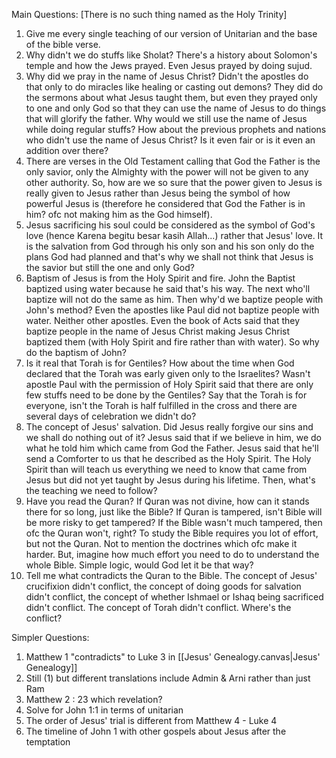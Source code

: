 Main Questions: [There is no such thing named as the Holy Trinity]
1) Give me every single teaching of our version of Unitarian and the base of the bible verse.
2) Why didn't we do stuffs like Sholat? There's a history about Solomon's temple and how the Jews prayed. Even Jesus prayed by doing sujud.
3) Why did we pray in the name of Jesus Christ? Didn't the apostles do that only to do miracles like healing or casting out demons? They did do the sermons about what Jesus taught them, but even they prayed only to one and only God so that they can use the name of Jesus to do things that will glorify the father. Why would we still use the name of Jesus while doing regular stuffs? How about the previous prophets and nations who didn't use the name of Jesus Christ? Is it even fair or is it even an addition over there?
4) There are verses in the Old Testament calling that God the Father is the only savior, only the Almighty with the power will not be given to any other authority. So, how are we so sure that the power given to Jesus is really given to Jesus rather than Jesus being the symbol of how powerful Jesus is (therefore he considered that God the Father is in him? ofc not making him as the God himself).
5) Jesus sacrificing his soul could be considered as the symbol of God's love (hence Karena begitu besar kasih Allah...) rather that Jesus' love. It is the salvation from God through his only son and his son only do the plans God had planned and that's why we shall not think that Jesus is the savior but still the one and only God?
6) Baptism of Jesus is from the Holy Spirit and fire. John the Baptist baptized using water because he said that's his way. The next who'll baptize will not do the same as him. Then why'd we baptize people with John's method? Even the apostles like Paul did not baptize people with water. Neither other apostles. Even the book of Acts said that they baptize people in the name of Jesus Christ making Jesus Christ baptized them (with Holy Spirit and fire rather than with water). So why do the baptism of John?
7) Is it real that Torah is for Gentiles? How about the time when God declared that the Torah was early given only to the Israelites? Wasn't apostle Paul with the permission of Holy Spirit said that there are only few stuffs need to be done by the Gentiles? Say that the Torah is for everyone, isn't the Torah is half fulfilled in the cross and there are several days of celebration we didn't do?
8) The concept of Jesus' salvation. Did Jesus really forgive our sins and we shall do nothing out of it? Jesus said that if we believe in him, we do what he told him which came from God the Father. Jesus said that he'll send a Comforter to us that he described as the Holy Spirit. The Holy Spirit than will teach us everything we need to know that came from Jesus but did not yet taught by Jesus during his lifetime. Then, what's the teaching we need to follow?
9) Have you read the Quran? If Quran was not divine, how can it stands there for so long, just like the Bible? If Quran is tampered, isn't Bible will be more risky to get tampered? If the Bible wasn't much tampered, then ofc the Quran won't, right? To study the Bible requires you lot of effort, but not the Quran. Not to mention the doctrines which ofc make it harder. But, imagine how much effort you need to do to understand the whole Bible. Simple logic, would God let it be that way?
10) Tell me what contradicts the Quran to the Bible. The concept of Jesus' crucifixion didn't conflict, the concept of doing goods for salvation didn't conflict, the concept of whether Ishmael or Ishaq being sacrificed didn't conflict. The concept of Torah didn't conflict. Where's the conflict?

Simpler Questions:
1) Matthew 1 "contradicts" to Luke 3 in [[Jesus' Genealogy.canvas|Jesus' Genealogy]]
2) Still (1) but different translations include Admin & Arni rather than just Ram
3) Matthew 2 : 23 which revelation?
4) Solve for John 1:1 in terms of unitarian
5) The order of Jesus' trial is different from Matthew 4 - Luke 4
6) The timeline of John 1 with other gospels about Jesus after the temptation